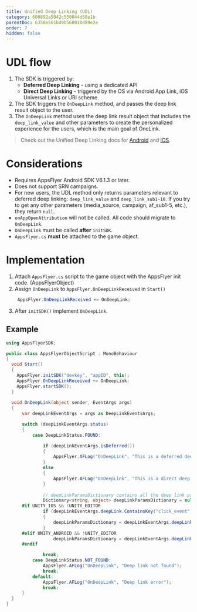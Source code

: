 ```yaml
---
title: Unified Deep Linking (UDL)
category: 600892a5042c550044d58e1b
parentDoc: 6358e561b49b560010d89e2e
order: 7
hidden: false
---
```


# UDL flow

1. The SDK is triggered by:
   - **Deferred Deep Linking** - using a dedicated API
   - **Direct Deep Linking** - triggered by the OS via Android App Link, iOS Universal Links or URI scheme.
2. The SDK triggers the `OnDeepLink` method, and passes the deep link result object to the user.
3. The `OnDeepLink` method uses the deep link result object that includes the `deep_link_value` and other parameters to create the personalized experience for the users, which is the main goal of OneLink.

> Check out the Unified Deep Linking docs for [Android](https://dev.appsflyer.com/docs/android-unified-deep-linking) and [iOS](https://dev.appsflyer.com/docs/ios-unified-deep-linking).

# Considerations

* Requires AppsFlyer Android SDK V6.1.3 or later.
* Does not support SRN campaigns.
* For new users, the UDL method only returns parameters relevant to deferred deep linking: `deep_link_value` and `deep_link_sub1-10`. If you try to get any other parameters (media_source, campaign, af_sub1-5, etc.), they return `null`.
* `onAppOpenAttribution` will not be called. All code should migrate to `OnDeepLink`.
* `OnDeepLink` must be called **after** `initSDK`.
* `AppsFlyer.cs` **must** be attached to the game object.

# Implementation

1. Attach `AppsFlyer.cs` script to the game object with the AppsFlyer init code. (AppsFlyerObject)
2. Assign `OnDeepLink` to `AppsFlyer.OnDeepLinkReceived` in `Start()`
   ```c#
    AppsFlyer.OnDeepLinkReceived += OnDeepLink;
   ``` 
3. After `initSDK()` implement `OnDeepLink`.

## Example

```c#
using AppsFlyerSDK;

public class AppsFlyerObjectScript : MonoBehaviour
{
  void Start()
  {
    AppsFlyer.initSDK("devkey", "appID", this);
    AppsFlyer.OnDeepLinkReceived += OnDeepLink;
    AppsFlyer.startSDK();
  }
  
  void OnDeepLink(object sender, EventArgs args)
  {
      var deepLinkEventArgs = args as DeepLinkEventsArgs;

      switch (deepLinkEventArgs.status)
      {
          case DeepLinkStatus.FOUND:

              if (deepLinkEventArgs.isDeferred())
              {
                  AppsFlyer.AFLog("OnDeepLink", "This is a deferred deep link");
              }
              else
              {
                  AppsFlyer.AFLog("OnDeepLink", "This is a direct deep link");
              }
              
              // deepLinkParamsDictionary contains all the deep link parameters as keys
              Dictionary<string, object> deepLinkParamsDictionary = null;
      #if UNITY_IOS && !UNITY_EDITOR
              if (deepLinkEventArgs.deepLink.ContainsKey("click_event") && deepLinkEventArgs.deepLink["click_event"] != null)
              {
                  deepLinkParamsDictionary = deepLinkEventArgs.deepLink["click_event"] as Dictionary<string, object>;
              }
      #elif UNITY_ANDROID && !UNITY_EDITOR
                  deepLinkParamsDictionary = deepLinkEventArgs.deepLink;
      #endif

              break;
          case DeepLinkStatus.NOT_FOUND:
              AppsFlyer.AFLog("OnDeepLink", "Deep link not found");
              break;
          default:
              AppsFlyer.AFLog("OnDeepLink", "Deep link error");
              break;
      }
  }
}

```
